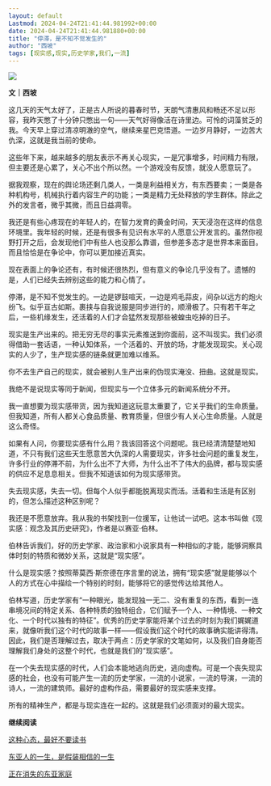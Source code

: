 ```yaml
---
layout: default
Lastmod: 2024-04-24T21:41:44.981992+00:00
date: 2024-04-24T21:41:44.981880+00:00
title: "停滞，是不知不觉发生的"
author: "西坡"
tags: [现实感,现实,历史学家,我们,一流]
---
```


![](https://images.weserv.nl/?url=https%3A//mmbiz.qpic.cn/sz_mmbiz_jpg/ewQwxBMndgzc16q3w1CztteZnwmwFEibY5GW5tH65x2SJYFHB7sYbATFZtWBLRIiamiaasUWBL75jhyB6Sl0xBCmg/640%3Fwx_fmt%3Djpeg%26from%3Dappmsg)

**文｜西坡**

这几天的天气太好了，正是古人所说的暮春时节，天朗气清惠风和畅还不足以形容，我昨天憋了十分钟只憋出一句——天气好得像活在诗里边。可怜的词藻贫乏的我。今天早上穿过清凉明澈的空气，继续来星巴克悟道。一边岁月静好，一边苦大仇深，这就是我当前的使命。

这些年下来，越来越多的朋友表示不再关心现实，一是冗事增多，时间精力有限，但主要还是心累了，关心不出个所以然。一个游戏没有反馈，就没人愿意玩了。

据我观察，现在的舆论场还剩几类人，一类是利益相关方，有东西要卖；一类是各种机构号，机械执行着内容生产的功能；一类是精力无处释放的学生群体。除此之外的发言者，微乎其微，而且日益凋零。

我还是有些心疼现在的年轻人的，在智力发育的黄金时间，天天浸泡在这样的信息环境里。我年轻的时候，还是有很多有见识有水平的人愿意公开发言的。虽然你视野打开之后，会发现他们中有些人也没那么靠谱，但参差多态才是世界本来面目。而且恰恰是在争论中，你可以更加接近真实。

现在表面上的争论还有，有时候还很热烈，但有意义的争论几乎没有了。遗憾的是，人们已经失去辨别这些的能力和心情了。

停滞，是不知不觉发生的。一边是锣鼓喧天，一边是鸡毛蒜皮，间杂以远方的炮火纷飞。似乎亘古如斯。裹挟与自我说服是同步进行的，顺滑极了。只有若干年之后，一些机缘发生，还活着的人们才会猛然发现那些被蝗虫吃掉的日子。

现实是生产出来的。把无穷无尽的事实元素推送到你面前，这不叫现实。我们必须得借助一套话语，一种认知体系，一个活着的、开放的场，才能发现现实。关心现实的人少了，生产现实感的链条就更加难以维系。

你不去生产自己的现实，就会被别人生产出来的伪现实淹没、扭曲。这就是现实。

我绝不是说现实等同于新闻，但现实与一个立体多元的新闻系统分不开。

我一直想要为现实感带货，因为我知道这玩意太重要了，它关乎我们的生命质量。但我知道，所有人都关心食品质量、教育质量，但很少有人关心生命质量。人就是这么奇怪。

如果有人问，你要现实感有什么用？我该回答这个问题呢。我已经清清楚楚地知道，不只有我们这些天生愿意苦大仇深的人需要现实，许多社会问题的重复发生，许多行业的停滞不前，为什么出不了大师，为什么出不了伟大的品牌，都与现实感的供应不足息息相关。但我不知道该如何为现实感带货。

失去现实感，失去一切。但每个人似乎都能脱离现实而活。活着和生活是有区别的，但怎么描述这种区别呢？

我还是不愿意放弃。我从我的书架找到一位援军，让他试一试吧。这本书叫做《现实感：观念及其历史研究》，作者是以赛亚·伯林。

伯林告诉我们，好的历史学家、政治家和小说家具有一种相似的才能，能够洞察具体时刻的特质和微妙关系，这就是“现实感”。

什么是现实感？按照蒂莫西·斯奈德在序言里的说法，拥有“现实感”就是能够以个人的方式在心中描绘一个特别的时刻，能够将它的感觉传达给其他人。

伯林写道，历史学家有“一种眼光，能发现独一无二、没有重复的东西，看到一连串境况间的特定关系、各种特质的独特组合，它们赋予一个人、一种情境、一种文化、一个时代以独有的特征”。优秀的历史学家能将某个过去的时刻为我们娓娓道来，就像听我们这个时代的故事一样——假设我们这个时代的故事确实能讲得清。因此，我们是否理解过去，取决于两点：历史学家的文笔如何，以及我们自身能否理解我们身处的这整个时代，也就是我们的“现实感”。

在一个失去现实感的时代，人们会本能地逃向历史，逃向虚构。可是一个丧失现实感的社会，也没有可能产生一流的历史学家，一流的小说家，一流的导演，一流的诗人，一流的建筑师。最好的虚构作品，需要最好的现实感来支撑。‍‍‍‍‍‍

所有的精神生产，都是与现实连在一起的。这就是我们必须面对的最大现实。

**继续阅读**

[这种心态，最好不要读书](http://mp.weixin.qq.com/s?__biz=MzA3MTQ3MzY4Nw==&mid=2648104539&idx=1&sn=f6cf8ed1aef58aa5b73683226ef91b7d&chksm=870f7123b078f835d028748308a20c9ae85618ff9bc4f10826948291c157eb642ce9b61c9802&scene=21#wechat_redirect)

[东亚人的一生，是假装相信的一生](http://mp.weixin.qq.com/s?__biz=MzA3MTQ3MzY4Nw==&mid=2648104521&idx=1&sn=b9b4130a288e40217da5e3d459e3dfe5&chksm=870f7131b078f827d7c3753ef487ddd3d8a36a63aa83b68660fe15cb835b04d8d9370e078a9c&scene=21#wechat_redirect)

[正在消失的东亚家庭](http://mp.weixin.qq.com/s?__biz=MzA3MTQ3MzY4Nw==&mid=2648104507&idx=1&sn=787fb5b75d2e1db3ecfe702d1804f28b&chksm=870f7143b078f855e0e2a7a5af89f98af1b70d3eabc2f82c8e76596c6a3ea52459efed25074d&scene=21#wechat_redirect)

